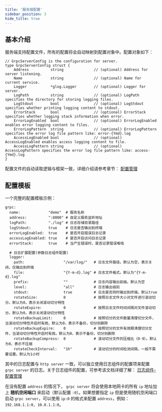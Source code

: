 ```yaml
---
title: '服务端配置'
sidebar_position: 3
hide_title: true
---
```


## 基本介绍

服务端支持配置文件，所有的配置将会自动映射到配置对象中。配置对象如下：

```
// GrpcServerConfig is the configuration for server.
type GrpcServerConfig struct {
	Address          string              // (optional) Address for server listening.
	Name             string              // (optional) Name for current service.
	Logger           *glog.Logger        // (optional) Logger for server.
	LogPath          string              // (optional) LogPath specifies the directory for storing logging files.
	LogStdout        bool                // (optional) LogStdout specifies whether printing logging content to stdout.
	ErrorStack       bool                // (optional) ErrorStack specifies whether logging stack information when error.
	ErrorLogEnabled  bool                // (optional) ErrorLogEnabled enables error logging content to files.
	ErrorLogPattern  string              // (optional) ErrorLogPattern specifies the error log file pattern like: error-{Ymd}.log
	AccessLogEnabled bool                // (optional) AccessLogEnabled enables access logging content to file.
	AccessLogPattern string              // (optional) AccessLogPattern specifies the error log file pattern like: access-{Ymd}.log
}
```

配置文件的自动读取逻辑与框架一致，详细介绍请参考章节： [配置管理](/docs/核心组件/配置管理)

## 配置模板

一个完整的配置模板示例：

```
grpc:
  name:             "demo"  # 服务名称
  address:          ":8000" # 自定义服务监听地址
  logPath:          "./log" # 日志存储目录路径
  logStdout:        true    # 日志是否输出到终端
  errorLogEnabled:  true    # 是否开启错误日志记录
  accessLogEnabled: true    # 是否开启访问日志记录
  errorStack:       true    # 当产生错误时，是否记录错误堆栈

  # 日志扩展配置(参数日志组件配置)
  logger:
    path:                  "/var/log/"   # 日志文件路径。默认为空，表示关闭，仅输出到终端
    file:                  "{Y-m-d}.log" # 日志文件格式。默认为"{Y-m-d}.log"
    prefix:                ""            # 日志内容输出前缀。默认为空
    level:                 "all"         # 日志输出级别
    stdout:                true          # 日志是否同时输出到终端。默认true
    rotateSize:            0             # 按照日志文件大小对文件进行滚动切分。默认为0，表示关闭滚动切分特性
    rotateExpire:          0             # 按照日志文件时间间隔对文件滚动切分。默认为0，表示关闭滚动切分特性
    rotateBackupLimit:     0             # 按照切分的文件数量清理切分文件，当滚动切分特性开启时有效。默认为0，表示不备份，切分则删除
    rotateBackupExpire:    0             # 按照切分的文件有效期清理切分文件，当滚动切分特性开启时有效。默认为0，表示不备份，切分则删除
    rotateBackupCompress:  0             # 滚动切分文件的压缩比（0-9）。默认为0，表示不压缩
    rotateCheckInterval:   "1h"          # 滚动切分的时间检测间隔，一般不需要设置。默认为1小时

```

其中的日志配置与 `http server` 一致，可以独立使用日志组件的配置项来配置 `grpc server` 的日志。关于日志组件的配置，可参考该文档详细了解： [日志组件-配置管理](/docs/核心组件/日志组件/日志组件-配置管理)

在没有配置 `address` 的情况下， `grpc server` 将会使用本地网卡的所有 `ip` 地址加上 **随机空闲端口** 来启动（默认配置 `:0`）。如果想要指定 `ip` 但是使用随机空闲端口启动 `grpc server`，可以使用 `ip:0` 的格式来配置 `address`，例如： `192.168.1.1:0, 10.0.1.1:0`。